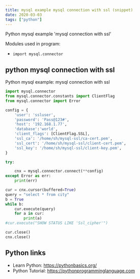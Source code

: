 ```yaml
---
title: mysql example mysql connection with ssl (snippet)
date: 2020-03-03
tags: ["python"]
---
```

Python mysql example 'mysql connection with ssl'


Modules used in program: 
* `import mysql.connector`

## python mysql connection with ssl

Python mysql example: mysql connection with ssl

```python
import mysql.connector
from mysql.connector.constants import ClientFlag
from mysql.connector import Error

config = {
    'user': 'ssluser',
    'password': 'Pass@123#',
    'host': '192.168.1.77',
    'database':'world',
    'client_flags': [ClientFlag.SSL],
    'ssl_ca': '/home/sh/mysql-ssl/ca-cert.pem',
    'ssl_cert': '/home/sh/mysql-ssl/client-cert.pem',
    'ssl_key': '/home/sh/mysql-ssl/client-key.pem',
}

try:

    cnx = mysql.connector.connect(**config)
except Error as err:
    print(err)

cur = cnx.cursor(buffered=True)
query = "select * from city"
b = True
while b:
    cur.execute(query)
    for a in cur:
        print(a)
#cur.execute("SHOW STATUS LIKE 'Ssl_cipher'")

cur.close()
cnx.close()

```

## Python links

- Learn Python: https://pythonbasics.org/
- Python Tutorial: https://pythonprogramminglanguage.com
